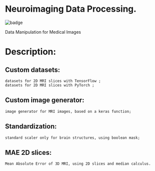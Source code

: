 # Neuroimaging Data Processing.


![badge](https://img.shields.io/github/languages/count/victor-hro/neuroimaging_generator?color=yellow&label=Python&logo=Python&logoColor=yellow)

Data Manipulation for Medical Images

# Description:
## Custom datasets: 
    datasets for 2D MRI slices with TensorFlow ;
    datasets for 2D MRI slices with PyTorch ;
    
## Custom image generator: 
    image generator for MRI images, based on a keras function;
 
## Standardization: 
    standard scaler only for brain structures, using boolean mask;

## MAE 2D slices:
    Mean Absolute Error of 3D MRI, using 2D slices and median calculus.

